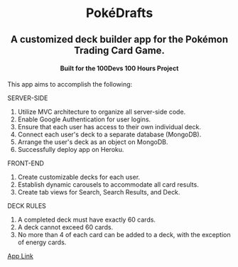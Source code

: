 <h1 align="center">PokéDrafts</h1>
<h2 align="center">A customized deck builder app for the Pokémon Trading Card Game.</h2>
<h4 align="center">Built for the 100Devs 100 Hours Project</h4>

This app aims to accomplish the following:

SERVER-SIDE
1. Utilize MVC architecture to organize all server-side code.
2. Enable Google Authentication for user logins.
3. Ensure that each user has access to their own individual deck.
4. Connect each user's deck to a separate database (MongoDB).
5. Arrange the user's deck as an object on MongoDB.
6. Successfully deploy app on Heroku.

FRONT-END
1. Create customizable decks for each user.
2. Establish dynamic carousels to accommodate all card results.
3. Create tab views for Search, Search Results, and Deck.

DECK RULES
1. A completed deck must have exactly 60 cards.
2. A deck cannot exceed 60 cards.
3. No more than 4 of each card can be added to a deck, with the exception of energy cards.


<a href="https://github.com/ec-coding/Pkmn-TCG-Deck-Builder">App Link</a>
